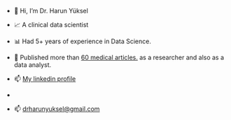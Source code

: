 - 👋 Hi, I’m Dr. Harun Yüksel
  
- 📈 A clinical data scientist
- 📊 Had 5+ years of experience in Data Science.
  
- 📜 Published more than [60 medical articles.](https://pubmed.ncbi.nlm.nih.gov/?term=yuksel%2C+harun) as a researcher and also as a data analyst.
-  📫 [My linkedin profile](https://www.linkedin.com/in/harun-yuksel/)
-  
-  📫 drharunyuksel@gmail.com 
<!---
harun1yuksel/projects
--->
